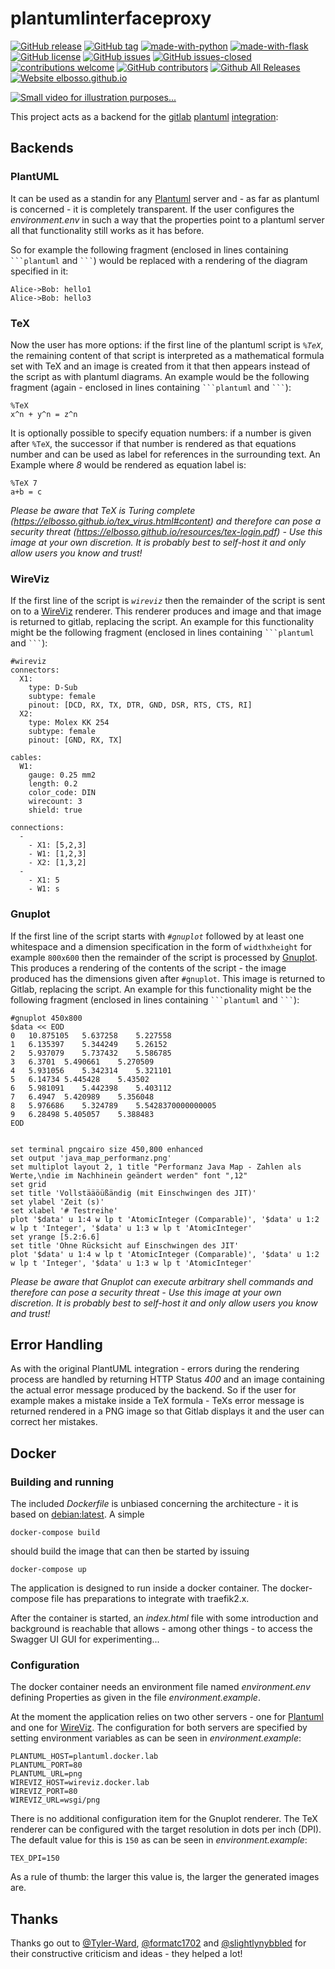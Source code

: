 # plantumlinterfaceproxy

<!---
[![start with why](https://img.shields.io/badge/start%20with-why%3F-brightgreen.svg?style=flat)](http://www.ted.com/talks/simon_sinek_how_great_leaders_inspire_action)
--->
[![GitHub release](https://img.shields.io/github/release/elbosso/plantumlinterfaceproxy/all.svg?maxAge=1)](https://GitHub.com/elbosso/plantumlinterfaceproxy/releases/)
[![GitHub tag](https://img.shields.io/github/tag/elbosso/plantumlinterfaceproxy.svg)](https://GitHub.com/elbosso/plantumlinterfaceproxy/tags/)
[![made-with-python](https://img.shields.io/badge/Made%20with-Python-1f425f.svg)](https://www.python.org/)
[![made-with-flask](https://img.shields.io/badge/Made%20with-Flask-blueviolet)](https://flask.palletsprojects.com/en/1.1.x/quickstart/)
[![GitHub license](https://img.shields.io/github/license/elbosso/plantumlinterfaceproxy.svg)](https://github.com/elbosso/plantumlinterfaceproxy/blob/master/LICENSE)
[![GitHub issues](https://img.shields.io/github/issues/elbosso/plantumlinterfaceproxy.svg)](https://GitHub.com/elbosso/plantumlinterfaceproxy/issues/)
[![GitHub issues-closed](https://img.shields.io/github/issues-closed/elbosso/plantumlinterfaceproxy.svg)](https://GitHub.com/elbosso/plantumlinterfaceproxy/issues?q=is%3Aissue+is%3Aclosed)
[![contributions welcome](https://img.shields.io/badge/contributions-welcome-brightgreen.svg?style=flat)](https://github.com/elbosso/plantumlinterfaceproxy/issues)
[![GitHub contributors](https://img.shields.io/github/contributors/elbosso/plantumlinterfaceproxy.svg)](https://GitHub.com/elbosso/plantumlinterfaceproxy/graphs/contributors/)
[![Github All Releases](https://img.shields.io/github/downloads/elbosso/plantumlinterfaceproxy/total.svg)](https://github.com/elbosso/plantumlinterfaceproxy)
[![Website elbosso.github.io](https://img.shields.io/website-up-down-green-red/https/elbosso.github.io.svg)](https://elbosso.github.io/)

[![Small video for illustration purposes...](http://img.youtube.com/vi/gB1UfRYJoYc/maxresdefault.jpg)](http://www.youtube.com/watch?v=gB1UfRYJoYc "")

This project acts as a backend for the [gitlab](https://about.gitlab.com/) [plantuml](https://plantuml.com/) [integration](https://docs.gitlab.com/ee/administration/integration/plantuml.html):

## Backends

### PlantUML

It can be used as a standin for any [Plantuml](https://plantuml.com) server and - as far as plantuml is concerned - it is completely 
transparent. If the user configures the _environment.env_ in such a way that the properties point to a plantuml server all
that functionality still works as it has before.

So for example the following fragment (enclosed in lines containing ` ```plantuml ` and ` ``` `) would be replaced with a rendering of the diagram specified in it:

```
Alice->Bob: hello1
Alice->Bob: hello3
```
### TeX

Now the user has more options: if the first line of the plantuml script is *`%TeX`*, the remaining content of that script is interpreted
as a mathematical formula set with TeX and an image is created from it that then appears instead of the script as with plantuml diagrams. 
An example would be the following fragment (again - enclosed in lines containing ` ```plantuml ` and ` ``` `):

```
%TeX
x^n + y^n = z^n
```

It is optionally possible to specify equation numbers: if a number is given
after `%TeX`, the successor if that number is rendered as that equations
number and can be used as label for references in the surrounding text. An
Example where *8* would be rendered as equation label is:

```
%TeX 7
a+b = c
```

*Please be aware that TeX is Turing complete (https://elbosso.github.io/tex_virus.html#content) and therefore can pose a security threat (https://elbosso.github.io/resources/tex-login.pdf) - Use this image at your own discretion. It is probably best to self-host it and only allow users you know and trust!*

### WireViz

If the first line of the script is *`wireviz`* then the remainder of the script is sent on to a [WireViz](https://github.com/formatc1702/WireViz) renderer. This renderer produces and
image and that image is returned to gitlab, replacing the script. An example for this functionality might be the following fragment (enclosed in lines containing ` ```plantuml ` and ` ``` `):

```
#wireviz
connectors:
  X1:
    type: D-Sub
    subtype: female
    pinout: [DCD, RX, TX, DTR, GND, DSR, RTS, CTS, RI]
  X2:
    type: Molex KK 254
    subtype: female
    pinout: [GND, RX, TX]

cables:
  W1:
    gauge: 0.25 mm2
    length: 0.2
    color_code: DIN
    wirecount: 3
    shield: true

connections:
  -
    - X1: [5,2,3]
    - W1: [1,2,3]
    - X2: [1,3,2]
  -
    - X1: 5
    - W1: s
```

### Gnuplot

If the first line of the script starts with *`#gnuplot`* followed by at least one whitespace and a dimension specification in the form of `widthxheight` for example `800x600` then the remainder of the script is processed by [Gnuplot](http://www.gnuplot.info/). This produces a rendering of the contents of the script - the image produced has the dimensions given after `#gnuplot`. This image is returned to Gitlab, replacing the script. An example for this functionality might be the following fragment (enclosed in lines containing ` ```plantuml ` and ` ``` `):

```
#gnuplot 450x800
$data << EOD
0	10.875105	5.637258	5.227558
1	6.135397	5.344249	5.26152
2	5.937079	5.737432	5.586785
3	6.3701	5.490661	5.270509
4	5.931056	5.342314	5.321101
5	6.14734	5.445428	5.43502
6	5.981091	5.442398	5.403112
7	6.4947	5.420989	5.356048
8	5.976686	5.324789	5.5428370000000005
9	6.28498	5.405057	5.388483
EOD


set terminal pngcairo size 450,800 enhanced
set output 'java_map_performanz.png'
set multiplot layout 2, 1 title "Performanz Java Map - Zahlen als Werte,\ndie im Nachhinein geändert werden" font ",12"
set grid
set title 'Vollstääöüßändig (mit Einschwingen des JIT)'
set ylabel 'Zeit (s)'
set xlabel '# Testreihe'
plot '$data' u 1:4 w lp t 'AtomicInteger (Comparable)', '$data' u 1:2 w lp t 'Integer', '$data' u 1:3 w lp t 'AtomicInteger'
set yrange [5.2:6.6]
set title 'Ohne Rücksicht auf Einschwingen des JIT'
plot '$data' u 1:4 w lp t 'AtomicInteger (Comparable)', '$data' u 1:2 w lp t 'Integer', '$data' u 1:3 w lp t 'AtomicInteger'
```

*Please be aware that Gnuplot can execute arbitrary shell commands and therefore can pose a security threat - Use this image at your own discretion. It is probably best to self-host it and only allow users you know and trust!*

## Error Handling

As with the original PlantUML integration - errors during the rendering process are handled by returning HTTP Status *400* and an image
containing the actual error message produced by the backend. So if the user for example makes a mistake inside a TeX formula - TeXs error message is returned rendered in a PNG image so that Gitlab displays it and the user can correct her mistakes.

## Docker

### Building and running

The included _Dockerfile_ is unbiased concerning the architecture - it is based on [debian:latest](https://hub.docker.com/_/debian). A simple

```
docker-compose build
```

should build the image that can then be started by issuing

```
docker-compose up
```

The application is designed to run inside a docker container. The docker-compose file has preparations to integrate with traefik2.x.

After the container is started, an _index.html_ file with some introduction and background is reachable that allows - among other things - 
to access the Swagger UI GUI for experimenting...

### Configuration

The docker container needs an environment file named _environment.env_ defining Properties as given in the file _environment.example_.

At the moment the application relies on two other servers - one for [Plantuml](https://plantuml.com) and one for [WireViz](https://github.com/formatc1702/WireViz). The configuration for both servers are specified by setting environment variables as can be seen in _environment.example_:

```
PLANTUML_HOST=plantuml.docker.lab
PLANTUML_PORT=80
PLANTUML_URL=png
WIREVIZ_HOST=wireviz.docker.lab
WIREVIZ_PORT=80
WIREVIZ_URL=wsgi/png
```

There is no additional configuration item for the Gnuplot renderer. The TeX renderer can be configured with the target resolution in dots per inch (DPI). The default value for this is `150` as can be seen in _environment.example_:

```
TEX_DPI=150
```

As a rule of thumb: the larger this value is, the larger the generated images are.

## Thanks
Thanks go out to [@Tyler-Ward](https://github.com/Tyler-Ward), [@formatc1702](https://github.com/formatc1702) and [@slightlynybbled](https://github.com/slightlynybbled) for their constructive criticism and ideas - they helped a lot!
